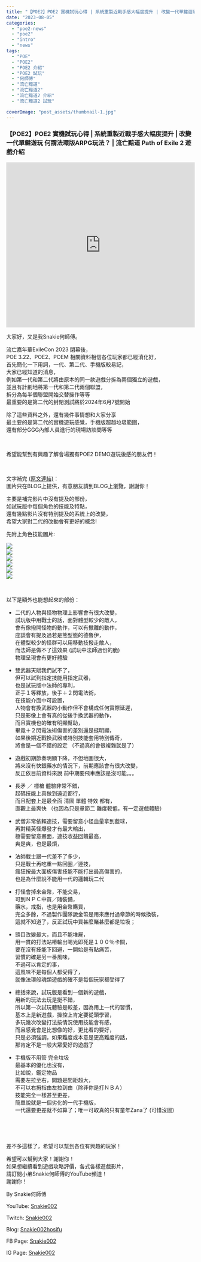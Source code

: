 ```yaml
---
title: "【POE2】POE2 實機試玩心得 | 系統重製近戰手感大幅度提升 | 改變一代單鍵遊玩 | 何謂法環版ARPG玩法？ | 流亡黯道 Path of Exile 2 遊戲介紹"
date: "2023-08-05"
categories: 
  - "poe2-news"
  - "poe2"
  - "intro"
  - "news"
tags: 
  - "POE"
  - "POE2"
  - "POE2 介紹"
  - "POE2 試玩"
  - "何師傅"
  - "流亡黯道"
  - "流亡黯道2"
  - "流亡黯道2 介紹"
  - "流亡黯道2 試玩"

coverImage: "post_assets/thumbnail-1.jpg"
---
```


### 【POE2】POE2 實機試玩心得 | 系統重製近戰手感大幅度提升 | 改變一代單鍵遊玩 何謂法環版ARPG玩法？ | 流亡黯道 Path of Exile 2 遊戲介紹

<iframe width="100%" height="440"src="https://www.youtube.com/embed/aHwlWdt4tSM"
  title="YouTube video player" frameborder="0" allow="accelerometer; autoplay;
  clipboard-write; encrypted-media; gyroscope; picture-in-picture; web-share"
  referrerpolicy="strict-origin-when-cross-origin" allowfullscreen></iframe>
  
大家好，又是我Snakie何師傅。  

  
流亡嘉年華ExileCon 2023 閉幕後，  
POE 3.22、POE2、POEM 相關資料相信各位玩家都已經消化好，  
首先簡化一下用詞，一代、第二代、手機版較易記，  
大家已經知道的消息，  
例如第一代和第二代將由原本的同一款遊戲分拆為兩個獨立的遊戲，  
並且有計劃地將第一代和第二代兩個聯盟，  
拆分為每半個聯盟開始交替操作等等  
最重要的是第二代的封閉測試將於2024年6月7號開始  

  
除了這些資料之外，還有幾件事情想和大家分享  
最主要的是第二代的實機遊玩感覺，手機版超越垃圾範圍，  
還有部分GGG內部人員進行的現場訪談問等等  

  
   

  
希望能幫到有興趣了解會場獨有POE2 DEMO遊玩後感的朋友們！  

  
   

  
文字補完 [(原文連結)](https://snakie002hosifu.blog/poe2-demo)：  
圖片只在BLOG上提供，有意朋友請到BLOG上瀏覽，謝謝你！  

  
主要是補完影片中沒有提及的部份，  
如試玩版中每個角色的技能及特點，  
還有幾點影片沒有特別提及的系統上的改變，  
希望大家對二代的改動會有更好的概念!  

  
先附上角色技能圖片:  

  
![](post_assets/1-1-1024x576.jpg)  
![](post_assets/2-1-1024x576.jpg)  
![](post_assets/act1-1024x576.jpg)  
![](post_assets/act2-1024x576.jpg)  
![](post_assets/act3-1024x576.jpg)  
![](post_assets/act4-1024x576.jpg)  

  
   

  
以下是額外也能想起來的部份：  

  
- 二代的人物與怪物物理上影響會有很大改變，  
    試玩版中用戰士的話，面對體型較少的敵人，  
    會有像撥開怪物的動作，可以有撤離的動作，  
    座談會有提及過若是熊型態的德魯伊，  
    在體型較少的怪群可以用移動技撥走敵人，  
    而法師是做不了這效果 (試玩中法師過份的脆)  
    物理呈現會有更好體驗
  
- 雙武器天賦我們試不了，  
    但可以試到指定技能用指定武器，  
    也是試玩版中法師的專利，  
    正手１等釋放，後手＋２閃電法術，  
    在技能介面中可設置，  
    人物會有換武器的小動作但不會構成任何實際延遲，  
    只是影像上會有真的從後手換武器的動作，  
    而且實機也的確有明顯幫助，  
    畢竟＋２閃電法術傷害的差別還是挺明顯，  
    如果後期近戰換武器或特別技能套用特別傳奇，  
    將會是一個不錯的設定 （不過真的會很複雜就是了）
  
- 遊戲初期節奏明顯下降，不但地圖很大，  
    將來沒有快銀藥水的情況下，前期應該會有很大改變，  
    反正依目前資料來說 前中期要飛車應該是沒可能。。。
  
- 長矛 ／ 標槍 體驗非常不錯，  
    起碼技能上真做到遠近都行，  
    而且配套上是最全面 清圖 單體 特效 都有，  
    直觀上最爽快 （也因為只是章節二 難度較低，有一定遊戲體驗）
  
- 武僧非常依賴連技，需要留意小怪血量拿到藍球，  
    再對精英怪爆發才有最大輸出，  
    極需要留意畫面，連技收益回饋最高，  
    爽是爽，也是最煩，
  
- 法師戰士跟一代差不了多少，  
    只是戰士再吃重一點回圈／連技，  
    瘋狂按最大面板傷害技能不能打出最高傷害的，  
    也是為什麼說不能用一代的邏輯玩二代
  
- 打怪會掉來金幣，不能交易，  
    可到ＮＰＣ中買／賭裝備，  
    藥水，戒指，也是用金幣購買，  
    完全多餘，不過製作團隊說金幣是用來應付過章節的時候換裝，  
    這就不知道了，反正試玩中買甚麼賭甚麼都是垃圾；
  
- 頭目改變最大，而且不能堆屍，  
    用一貫的打法站樁輸出喝光即死是１００％卡關，  
    要在沒有技能下回避，一開始是有點痛苦，  
    習慣的確是另一番風味，  
    不過可以肯定的事，  
    這風味不是每個人都受得了，  
    就像法環般魂類遊戲的確不是每個玩家都受得了
  
- 總括來說，試玩版是看到一個新的遊戲，  
    用新的玩法去玩是挺不錯，  
    所以第一次試玩體驗是較差，因為用上一代的習慣，  
    基本上是新遊戲，操控上肯定要從頭學習，  
    多玩幾次改變打法按情況使用技能會有感，  
    而且感覺會是比想像的好，更比看的要好，  
    只是必須強調，如果難度或本意是更高難度的話，  
    那肯定不是一般大眾愛好的遊戲了
  
- 手機版不用管 完全垃圾  
    最基本的優化也沒有，  
    比如說，鑑定物品  
    需要左拉至右，問題是間距超大，  
    不可以右拇指由左拉到由（除非你是打ＮＢＡ）  
    技能完全一樣甚至更差，  
    簡單說就是一個劣化的一代手機版，  
    一代還要更差就不如算了；唯一可取真的只有童年Zana了 (可惜沒圖)
  

  
   

  
   

  
差不多這樣了，希望可以幫到各位有興趣的玩家！  

  
希望可以幫到大家！謝謝你！  
如果想繼續看到遊戲攻略評價，各式各樣遊戲影片，  
請訂閱小弟Snakie何師傅的YouTube頻道！  
謝謝你！  

  
By Snakie何師傅  

  
YouTube: [Snakie002](https://www.youtube.com/channel/UCDOMLG_RBSoqVHK3sIYJeLA)  

  
Twitch: [Snakie002](https://www.twitch.tv/snakie002/)  

  
Blog: [Snakie002hosifu](https://snakie002hosifu.blog/)  

  
FB Page: [Snakie002](https://www.facebook.com/Snakie002/)  

  
IG Page: [Snakie002](https://www.instagram.com/snakie002/)
